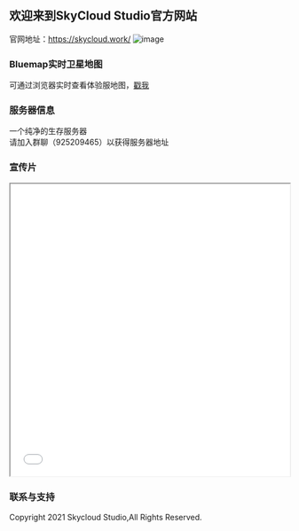 ## 欢迎来到SkyCloud Studio官方网站

官网地址：https://skycloud.work/
![image](https://ae01.alicdn.com/kf/U261535431e2a4a61a73055fb225d3b1dr.jpg)  

### Bluemap实时卫星地图

可通过浏览器实时查看体验服地图，[戳我](http://axa.huaop.top:8100/) 

### 服务器信息

一个纯净的生存服务器  
请加入群聊（925209465）以获得服务器地址  

### 宣传片

<iframe src="//player.bilibili.com/player.html?aid=586237663&bvid=BV1gz4y1S7QM&cid=285028344&page=1" scrolling="no" allowfullscreen="true" width="100%" style="overflow:visible;height:calc((100vw - 200px) / 16 * 9 + 100px)"> </iframe>    

### 联系与支持

Copyright 2021 Skycloud Studio,All Rights Reserved.
